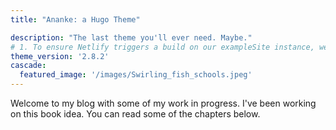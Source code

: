 ```yaml
---
title: "Ananke: a Hugo Theme"

description: "The last theme you'll ever need. Maybe."
# 1. To ensure Netlify triggers a build on our exampleSite instance, we need to change a file in the exampleSite directory.
theme_version: '2.8.2'
cascade:
  featured_image: '/images/Swirling_fish_schools.jpeg'
---
```

Welcome to my blog with some of my work in progress. I've been working on this book idea. You can read some of the chapters below.
